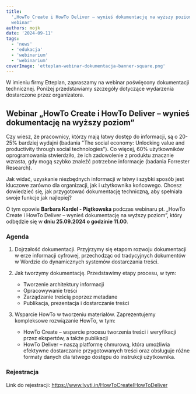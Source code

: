```yaml
---
title:
  '„HowTo Create i HowTo Deliver – wynieś dokumentację na wyższy poziom” -
  webinar'
authors: mojk
date: '2024-09-11'
tags:
  - 'news'
  - 'edukacja'
  - 'webinarium'
  - 'webinarium'
coverImage: 'etteplan-webinar-dokumentacja-banner-square.png'
---
```


W imieniu firmy Etteplan, zapraszamy na webinar poświęcony dokumentacji
technicznej. Poniżej przedstawiamy szczegóły dotyczące wydarzenia dostarczone
przez organizatora.

<!--truncate-->

## Webinar „HowTo Create i HowTo Deliver – wynieś dokumentację na wyższy poziom”

Czy wiesz, że pracownicy, którzy mają łatwy dostęp do informacji, są o 20-25%
bardziej wydajni (badania "The social economy: Unlocking value and productivity
through social technologies"). Co więcej, 60% użytkowników oprogramowania
stwierdziło, że ich zadowolenie z produktu znacznie wzrasta, gdy mogą szybko
znaleźć potrzebne informacje (badania Forrester Research).

Jak widać, uzyskanie niezbędnych informacji w łatwy i szybki sposób jest
kluczowe zarówno dla organizacji, jak i użytkownika końcowego. Chcesz dowiedzieć
się, jak przygotować dokumentację techniczną, aby spełniała swoje funkcje jak
najlepiej?

O tym opowie **Barbara Kardel - Piątkowska** podczas webinaru pt. „HowTo Create
i HowTo Deliver – wynieś dokumentację na wyższy poziom”, który odbędzie się w
**dniu 25.09.2024 o godzinie 11.00**.

### Agenda

1. Dojrzałość dokumentacji. Przyjrzymy się etapom rozwoju dokumentacji w erze
   informacji cyfrowej, przechodząc od tradycyjnych dokumentów w Wordzie do
   dynamicznych systemów dostarczania treści.
2. Jak tworzymy dokumentację. Przedstawimy etapy procesu, w tym:

   - Tworzenie architektury informacji
   - Opracowywanie treści
   - Zarządzanie treścią poprzez metadane
   - Publikacja, prezentacja i dostarczanie treści

3. Wsparcie HowTo w tworzeniu materiałów. Zaprezentujemy kompleksowe rozwiązanie
   HowTo, w tym:

   - HowTo Create – wsparcie procesu tworzenia treści i weryfikacji przez
     ekspertów, a także publikacji
   - HowTo Deliver – naszą platformę chmurową, która umożliwia efektywne
     dostarczanie przygotowanych treści oraz obsługuje różne formaty danych dla
     łatwego dostępu do instrukcji użytkownika.

### Rejestracja

Link do rejestracji: https://www.lyyti.in/HowToCreateIHowToDeliver
